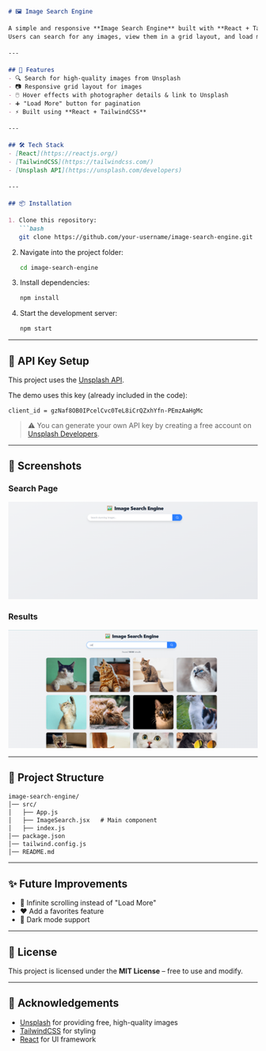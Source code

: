 ````markdown
# 🖼️ Image Search Engine

A simple and responsive **Image Search Engine** built with **React + TailwindCSS**, powered by the **Unsplash API**.  
Users can search for any images, view them in a grid layout, and load more results with pagination.

---

## 🚀 Features
- 🔍 Search for high-quality images from Unsplash
- 📷 Responsive grid layout for images
- 🖱️ Hover effects with photographer details & link to Unsplash
- ➕ "Load More" button for pagination
- ⚡ Built using **React + TailwindCSS**

---

## 🛠️ Tech Stack
- [React](https://reactjs.org/)
- [TailwindCSS](https://tailwindcss.com/)
- [Unsplash API](https://unsplash.com/developers)

---

## 📦 Installation

1. Clone this repository:
   ```bash
   git clone https://github.com/your-username/image-search-engine.git
````

2. Navigate into the project folder:

   ```bash
   cd image-search-engine
   ```

3. Install dependencies:

   ```bash
   npm install
   ```

4. Start the development server:

   ```bash
   npm start
   ```

---

## 🔑 API Key Setup

This project uses the [Unsplash API](https://unsplash.com/developers).

The demo uses this key (already included in the code):

```
client_id = gzNaf8OB0IPcelCvc0TeL8iCrQZxhYfn-PEmzAaHgMc
```

> ⚠️ You can generate your own API key by creating a free account on [Unsplash Developers](https://unsplash.com/developers).

---

## 📸 Screenshots

### Search Page

![Search Screenshot](https://github.com/SumanDas60/image_Search-Enging/blob/83722828108e0bb8a601748eff5399a1c52b6543/Screenshot%202025-09-18%20205738.png)

### Results

![Results Screenshot](https://github.com/SumanDas60/image_Search-Enging/blob/83722828108e0bb8a601748eff5399a1c52b6543/Screenshot%202025-09-18%20205913.png)

---

## 📂 Project Structure

```
image-search-engine/
│── src/
│   ├── App.js
│   ├── ImageSearch.jsx   # Main component
│   ├── index.js
│── package.json
│── tailwind.config.js
│── README.md
```

---

## ✨ Future Improvements

* 🌌 Infinite scrolling instead of "Load More"
* ❤️ Add a favorites feature
* 🎨 Dark mode support

---

## 📜 License

This project is licensed under the **MIT License** – free to use and modify.

---

## 🙌 Acknowledgements

* [Unsplash](https://unsplash.com/) for providing free, high-quality images
* [TailwindCSS](https://tailwindcss.com/) for styling
* [React](https://reactjs.org/) for UI framework

```